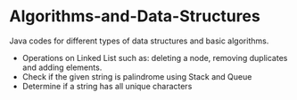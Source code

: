 # Algorithms-and-Data-Structures
Java codes for different types of data structures and basic algorithms.

* Operations on Linked List such as: deleting a node, removing duplicates and adding elements.
* Check if the given string is palindrome using Stack and Queue
* Determine if a string has all unique characters


